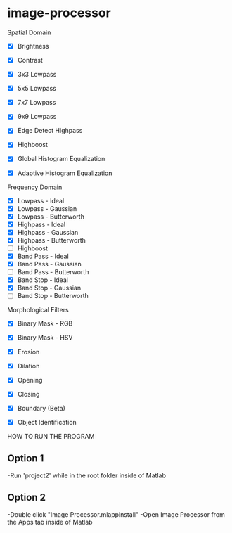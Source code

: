 # image-processor
Spatial Domain

- [x] Brightness
- [x] Contrast
- [x] 3x3 Lowpass
- [x] 5x5 Lowpass
- [x] 7x7 Lowpass
- [x] 9x9 Lowpass
- [x] Edge Detect Highpass
- [x] Highboost
- [x] Global Histogram Equalization
- [x] Adaptive Histogram Equalization


Frequency Domain
- [x] Lowpass - Ideal
- [x] Lowpass - Gaussian
- [x] Lowpass - Butterworth
- [x] Highpass - Ideal
- [x] Highpass - Gaussian
- [x] Highpass - Butterworth
- [ ] Highboost
- [x] Band Pass - Ideal
- [x] Band Pass - Gaussian
- [ ] Band Pass - Butterworth
- [x] Band Stop - Ideal
- [x] Band Stop - Gaussian
- [ ] Band Stop - Butterworth

Morphological Filters
- [x] Binary Mask - RGB
- [x] Binary Mask - HSV
- [x] Erosion
- [x] Dilation
- [x] Opening
- [x] Closing
- [x] Boundary (Beta)
- [x] Object Identification


HOW TO RUN THE PROGRAM

Option 1
-
-Run 'project2' while in the root folder inside of Matlab

Option 2
-
-Double click "Image Processor.mlappinstall"
-Open Image Processor from the Apps tab inside of Matlab


